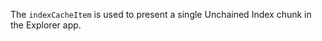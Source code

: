 <!-- markdownlint-disable MD033 MD036 MD041 -->
The `indexCacheItem` is used to present a single Unchained Index chunk in the Explorer app.
